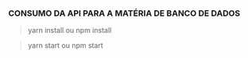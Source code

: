 ### CONSUMO DA API PARA A MATÉRIA DE BANCO DE DADOS

> yarn install ou npm install

> yarn start ou npm start
